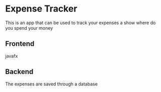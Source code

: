 # Expense Tracker

This is an app that can be used to track your expenses a show where do you spend your money

## Frontend

javafx

## Backend 

The expenses are saved through a database 